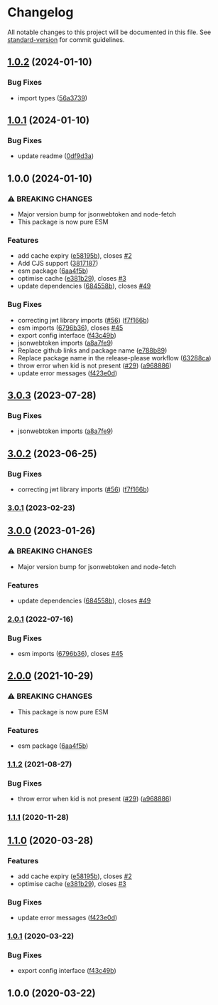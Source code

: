 # Changelog

All notable changes to this project will be documented in this file. See [standard-version](https://github.com/conventional-changelog/standard-version) for commit guidelines.

## [1.0.2](https://github.com/modelical/azure-ad-jwt-verifier/compare/v1.0.1...v1.0.2) (2024-01-10)


### Bug Fixes

* import types ([56a3739](https://github.com/modelical/azure-ad-jwt-verifier/commit/56a3739acfbd5bb1fc06653c3134fe735b39d16e))

## [1.0.1](https://github.com/modelical/azure-ad-jwt-verifier/compare/v1.0.0...v1.0.1) (2024-01-10)


### Bug Fixes

* update readme ([0df9d3a](https://github.com/modelical/azure-ad-jwt-verifier/commit/0df9d3a45ee9c415200a6a73b99ebec9f6d964ce))

## 1.0.0 (2024-01-10)


### ⚠ BREAKING CHANGES

* Major version bump for jsonwebtoken and node-fetch
* This package is now pure ESM

### Features

* add cache expiry ([e58195b](https://github.com/modelical/azure-ad-jwt-verifier/commit/e58195bc9e51357f96f88eee6a7331899f0d5369)), closes [#2](https://github.com/modelical/azure-ad-jwt-verifier/issues/2)
* Add CJS support ([3817187](https://github.com/modelical/azure-ad-jwt-verifier/commit/3817187cdfd80e6978b5f1d118e32c971382bc6f))
* esm package ([6aa4f5b](https://github.com/modelical/azure-ad-jwt-verifier/commit/6aa4f5bbd5a0c8b89ab5232a61b83536eedf8105))
* optimise cache ([e381b29](https://github.com/modelical/azure-ad-jwt-verifier/commit/e381b29e39e5630e98516b310eb06500ec436edd)), closes [#3](https://github.com/modelical/azure-ad-jwt-verifier/issues/3)
* update dependencies ([684558b](https://github.com/modelical/azure-ad-jwt-verifier/commit/684558b5bc30994fe871aa677050c546c5295de8)), closes [#49](https://github.com/modelical/azure-ad-jwt-verifier/issues/49)


### Bug Fixes

* correcting jwt library imports ([#56](https://github.com/modelical/azure-ad-jwt-verifier/issues/56)) ([f7f166b](https://github.com/modelical/azure-ad-jwt-verifier/commit/f7f166b43a032abe5be034f052242cade40c9d60))
* esm imports ([6796b36](https://github.com/modelical/azure-ad-jwt-verifier/commit/6796b36bbf3cda905bf18744f7f98bc09b0eafbb)), closes [#45](https://github.com/modelical/azure-ad-jwt-verifier/issues/45)
* export config interface ([f43c49b](https://github.com/modelical/azure-ad-jwt-verifier/commit/f43c49bd9e69eb41a3f0522a7a72b5753c1ee79d))
* jsonwebtoken imports ([a8a7fe9](https://github.com/modelical/azure-ad-jwt-verifier/commit/a8a7fe9b24f85269ee04abe5a6873d462e29a9de))
* Replace github links and package name ([e788b89](https://github.com/modelical/azure-ad-jwt-verifier/commit/e788b894251f8816eb0fc1fbfa632dceda259eaf))
* Replace package name in the release-please workflow ([63288ca](https://github.com/modelical/azure-ad-jwt-verifier/commit/63288ca7beec155d2f93354844129961f04efb11))
* throw error when kid is not present ([#29](https://github.com/modelical/azure-ad-jwt-verifier/issues/29)) ([a968886](https://github.com/modelical/azure-ad-jwt-verifier/commit/a968886a6bc0ae840c1ef6a32928b312e2f9ff46))
* update error messages ([f423e0d](https://github.com/modelical/azure-ad-jwt-verifier/commit/f423e0dc3c6790ab1c214f4e7546ffa14656099d))

## [3.0.3](https://github.com/justinlettau/azure-ad-verify-token/compare/v3.0.2...v3.0.3) (2023-07-28)


### Bug Fixes

* jsonwebtoken imports ([a8a7fe9](https://github.com/justinlettau/azure-ad-verify-token/commit/a8a7fe9b24f85269ee04abe5a6873d462e29a9de))

## [3.0.2](https://github.com/justinlettau/azure-ad-verify-token/compare/v3.0.1...v3.0.2) (2023-06-25)


### Bug Fixes

* correcting jwt library imports ([#56](https://github.com/justinlettau/azure-ad-verify-token/issues/56)) ([f7f166b](https://github.com/justinlettau/azure-ad-verify-token/commit/f7f166b43a032abe5be034f052242cade40c9d60))

### [3.0.1](https://github.com/justinlettau/azure-ad-verify-token/compare/v3.0.0...v3.0.1) (2023-02-23)

## [3.0.0](https://github.com/justinlettau/azure-ad-verify-token/compare/v2.0.1...v3.0.0) (2023-01-26)


### ⚠ BREAKING CHANGES

* Major version bump for jsonwebtoken and node-fetch

### Features

* update dependencies ([684558b](https://github.com/justinlettau/azure-ad-verify-token/commit/684558b5bc30994fe871aa677050c546c5295de8)), closes [#49](https://github.com/justinlettau/azure-ad-verify-token/issues/49)

### [2.0.1](https://github.com/justinlettau/azure-ad-verify-token/compare/v2.0.0...v2.0.1) (2022-07-16)


### Bug Fixes

* esm imports ([6796b36](https://github.com/justinlettau/azure-ad-verify-token/commit/6796b36bbf3cda905bf18744f7f98bc09b0eafbb)), closes [#45](https://github.com/justinlettau/azure-ad-verify-token/issues/45)

## [2.0.0](https://github.com/justinlettau/azure-ad-verify-token/compare/v1.1.2...v2.0.0) (2021-10-29)


### ⚠ BREAKING CHANGES

* This package is now pure ESM

### Features

* esm package ([6aa4f5b](https://github.com/justinlettau/azure-ad-verify-token/commit/6aa4f5bbd5a0c8b89ab5232a61b83536eedf8105))

### [1.1.2](https://github.com/justinlettau/azure-ad-verify-token/compare/v1.1.1...v1.1.2) (2021-08-27)


### Bug Fixes

* throw error when kid is not present ([#29](https://github.com/justinlettau/azure-ad-verify-token/issues/29)) ([a968886](https://github.com/justinlettau/azure-ad-verify-token/commit/a968886a6bc0ae840c1ef6a32928b312e2f9ff46))

### [1.1.1](https://github.com/justinlettau/azure-ad-verify-token/compare/v1.1.0...v1.1.1) (2020-11-28)

## [1.1.0](https://github.com/justinlettau/azure-ad-verify-token/compare/v1.0.1...v1.1.0) (2020-03-28)


### Features

* add cache expiry ([e58195b](https://github.com/justinlettau/azure-ad-verify-token/commit/e58195bc9e51357f96f88eee6a7331899f0d5369)), closes [#2](https://github.com/justinlettau/azure-ad-verify-token/issues/2)
* optimise cache ([e381b29](https://github.com/justinlettau/azure-ad-verify-token/commit/e381b29e39e5630e98516b310eb06500ec436edd)), closes [#3](https://github.com/justinlettau/azure-ad-verify-token/issues/3)


### Bug Fixes

* update error messages ([f423e0d](https://github.com/justinlettau/azure-ad-verify-token/commit/f423e0dc3c6790ab1c214f4e7546ffa14656099d))

### [1.0.1](https://github.com/justinlettau/azure-ad-verify-token/compare/v1.0.0...v1.0.1) (2020-03-22)


### Bug Fixes

* export config interface ([f43c49b](https://github.com/justinlettau/azure-ad-verify-token/commit/f43c49bd9e69eb41a3f0522a7a72b5753c1ee79d))

## 1.0.0 (2020-03-22)

